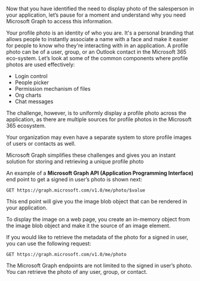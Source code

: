Now that you have identified the need to display photo of the salesperson in your application, let’s pause for a moment and understand why you need Microsoft Graph to access this information. 

Your profile photo is an identity of who you are. It's a personal branding that allows people to instantly associate a name with a face and make it easier for people to know who they're interacting with in an application. A profile photo can be of a user, group, or an Outlook contact in the Microsoft 365 eco-system. Let’s look at some of the common components where profile photos are used effectively: 

- Login control
- People picker
- Permission mechanism of files
- Org charts
- Chat messages

The challenge, however, is to uniformly display a profile photo across the application, as there are multiple sources for profile photos in the Microsoft 365 ecosystem. 

 Your organization may even have a separate system to store profile images of users or contacts as well.  

Microsoft Graph simplifies these challenges and gives you an instant solution for storing and retrieving a unique profile photo

 An example of a **Microsoft Graph API (Application Programming Interface)** end point to get a signed in user’s photo is shown next:  

```http
GET https://graph.microsoft.com/v1.0/me/photo/$value 
```
This end point will give you the image blob object that can be rendered in your application.

 To display the image on a web page, you create an in-memory object from the image blob object and make it the source of an image element.

If you would like to retrieve the metadata of the photo for a signed in user, you can use the following request:

```http
GET https://graph.microsoft.com/v1.0/me/photo
```
The Microsoft Graph endpoints are not limited to the signed in user’s photo. You can retrieve the photo of any user, group, or contact.